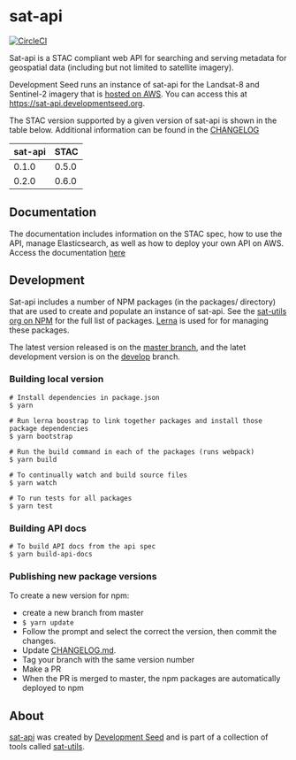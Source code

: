 # sat-api 

[![CircleCI](https://circleci.com/gh/sat-utils/sat-api.svg?style=svg)](https://circleci.com/gh/sat-utils/sat-api)

Sat-api is a STAC compliant web API for searching and serving metadata for geospatial data (including but not limited to satellite imagery).

Development Seed runs an instance of sat-api for the Landsat-8 and Sentinel-2 imagery that is [hosted on AWS](https://aws.amazon.com/earth/). You can access this at https://sat-api.developmentseed.org. 

The STAC version supported by a given version of sat-api is shown in the table below. Additional information can be found in the [CHANGELOG](CHANGELOG.md)

| sat-api | STAC  |
| -------- | ----  |
| 0.1.0    | 0.5.0 |
| 0.2.0    | 0.6.0 |


## Documentation

The documentation includes information on the STAC spec, how to use the API, manage Elasticsearch, as well as how to deploy your own API on AWS. Access the documentation [here](docs/docs.md)


## Development

Sat-api includes a number of NPM packages (in the packages/ directory) that are used to create and populate an instance of sat-api. See the [sat-utils org on NPM](https://www.npmjs.com/org/sat-utils) for the full list of packages. [Lerna](https://github.com/lerna/lerna) is used for for managing these packages.

The latest version released is on the [master branch](https://github.com/sat-utils/sat-api/tree/master), and the latet development version is on the [develop](https://github.com/sat-utils/sat-api/tree/develop) branch.

### Building local version

    # Install dependencies in package.json
    $ yarn

    # Run lerna boostrap to link together packages and install those package dependencies
    $ yarn bootstrap

    # Run the build command in each of the packages (runs webpack)
    $ yarn build

    # To continually watch and build source files
    $ yarn watch

    # To run tests for all packages
    $ yarn test

### Building API docs

    # To build API docs from the api spec
    $ yarn build-api-docs

### Publishing new package versions

To create a new version for npm:

- create a new branch from master
- `$ yarn update`
- Follow the prompt and select the correct the version, then commit the changes.
- Update [CHANGELOG.md](CHANGELOG.md).
- Tag your branch with the same version number
- Make a PR
- When the PR is merged to master, the npm packages are automatically deployed to npm


## About

[sat-api](https://github.com/sat-utils/sat-api) was created by [Development Seed](<http://developmentseed.org>) and is part of a collection of tools called [sat-utils](https://github.com/sat-utils).
